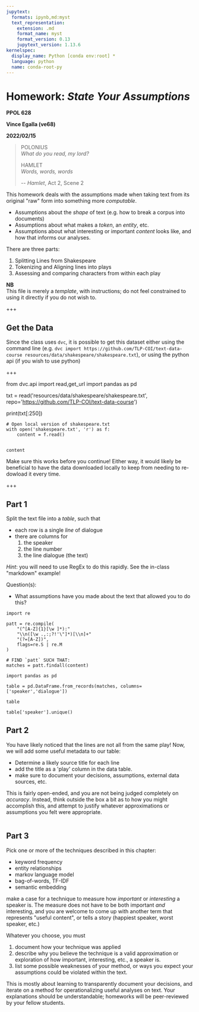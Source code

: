 ```yaml
---
jupytext:
  formats: ipynb,md:myst
  text_representation:
    extension: .md
    format_name: myst
    format_version: 0.13
    jupytext_version: 1.13.6
kernelspec:
  display_name: Python [conda env:root] *
  language: python
  name: conda-root-py
---
```


# Homework: _State Your Assumptions_ 
**PPOL 628**

**Vince Egalla (ve68)**

**2022/02/15**


> POLONIUS\
> _What do you read, my lord?_
> 
> HAMLET\
> _Words, words, words_
> 
>  -- _Hamlet_, Act 2, Scene 2

This homework deals with the assumptions made when taking text from its original "raw" form into something more _computable_.

- Assumptions about the _shape_ of text (e.g. how to break a corpus into documents)
- Assumptions about what makes a _token_, an _entity_, etc. 
- Assumptions about what interesting or important _content_ looks like, and how that informs our analyses.


There are three parts: 
1. Splitting Lines from Shakespeare
2. Tokenizing and Aligning lines into plays
3. Assessing and comparing characters from within each play

**NB**\
This file is merely a _template_, with instructions; do not feel constrained to using it directly if you do not wish to.

+++

## Get the Data

Since the class uses `dvc`, it is possible to get this dataset either using the command line (e.g. `dvc import https://github.com/TLP-COI/text-data-course resources/data/shakespeare/shakespeare.txt`), or using the python api (if you wish to use python)

+++

from dvc.api import read,get_url
import pandas as pd

txt = read('resources/data/shakespeare/shakespeare.txt', 
           repo='https://github.com/TLP-COI/text-data-course')

print(txt[:250])

```{code-cell} ipython3
# Open local version of shakespeare.txt
with open('shakespeare.txt', 'r') as f:
    content = f.read()
    
```

```{code-cell} ipython3
content
```

Make sure this works before you continue! 
Either way, it would likely be beneficial to have the data downloaded locally to keep from needing to re-dowload it every time.

+++

## Part 1

Split the text file into a _table_, such that 
- each row is a single _line_ of dialogue
- there are columns for
  1. the speaker
  1. the line number
  1. the line dialogue (the text)

_Hint_: you will need to use RegEx to do this rapidly. See the in-class "markdown" example!

Question(s): 
- What assumptions have you made about the text that allowed you to do this?

```{code-cell} ipython3
import re

patt = re.compile(
    "(^[A-Z]{1}[\w ]*):"
    "\\n([\w .,:;?!'\"]*)[\\n]+"
    "(?=[A-Z])",
    flags=re.S | re.M
)
```

```{code-cell} ipython3
# FIND `patt` SUCH THAT:  
matches = patt.findall(content)
```

```{code-cell} ipython3
import pandas as pd

table = pd.DataFrame.from_records(matches, columns=['speaker','dialogue'])
```

```{code-cell} ipython3
table
```

```{code-cell} ipython3
table['speaker'].unique()
```

## Part 2

You have likely noticed that the lines are not all from the same play!
Now, we will add some useful metadata to our table: 

- Determine a likely source title for each line
- add the title as a 'play' column in the data table. 
- make sure to document your decisions, assumptions, external data sources, etc. 

This is fairly open-ended, and you are not being judged completely on _accuracy_. 
Instead, think outside the box a bit as to how you might accomplish this, and attempt to justify whatever approximations or assumptions you felt were appropriate.

```{code-cell} ipython3

```

## Part 3

Pick one or more of the techniques described in this chapter: 

- keyword frequency
- entity relationships
- markov language model
- bag-of-words, TF-IDF
- semantic embedding

make a case for a technique to measure how _important_ or _interesting_ a speaker is. 
The measure does not have to be both important _and_ interesting, and you are welcome to come up with another term that represents "useful content", or tells a story (happiest speaker, worst speaker, etc.)

Whatever you choose, you must
1. document how your technique was applied
2. describe why you believe the technique is a valid approximation or exploration of how important, interesting, etc., a speaker is. 
3. list some possible weaknesses of your method, or ways you expect your assumptions could be violated within the text. 

This is mostly about learning to transparently document your decisions, and iterate on a method for operationalizing useful analyses on text. 
Your explanations should be understandable; homeworks will be peer-reviewed by your fellow students.

```{code-cell} ipython3

```
